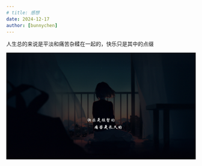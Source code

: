 ```yaml
---
# title: 感想
date: 2024-12-17
author: [bunnychen]
---
```

人生总的来说是平淡和痛苦杂糅在一起的，快乐只是其中的点缀

<!-- more -->

![pain](image/ThePain/pain.jpg)
